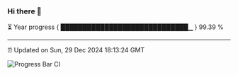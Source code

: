 ### Hi there 👋

⏳ Year progress { █████████████████████████████▁ } 99.39 %

---

⏰ Updated on Sun, 29 Dec 2024 18:13:24 GMT

![Progress Bar CI](https://github.com/code-lakshay/GitHub-Actions-Demo/workflows/Progress%20Bar%20CI/badge.svg)
